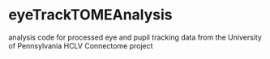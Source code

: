 # eyeTrackTOMEAnalysis
analysis code for processed eye and pupil tracking data from the University of Pennsylvania HCLV Connectome project
